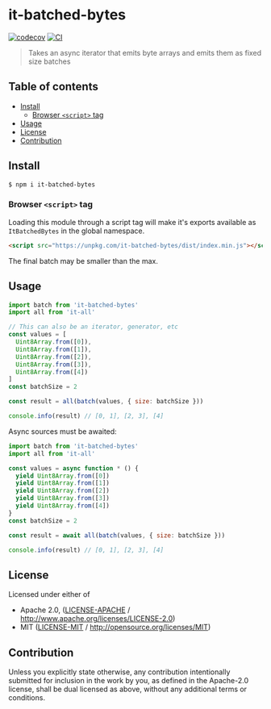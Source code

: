 # it-batched-bytes <!-- omit in toc -->

[![codecov](https://img.shields.io/codecov/c/github/achingbrain/it.svg?style=flat-square)](https://codecov.io/gh/achingbrain/it)
[![CI](https://img.shields.io/github/actions/workflow/status/achingbrain/it/js-test-and-release.yml?branch=master\&style=flat-square)](https://github.com/achingbrain/it/actions/workflows/js-test-and-release.yml?query=branch%3Amaster)

> Takes an async iterator that emits byte arrays and emits them as fixed size batches

## Table of contents <!-- omit in toc -->

- [Install](#install)
  - [Browser `<script>` tag](#browser-script-tag)
- [Usage](#usage)
- [License](#license)
- [Contribution](#contribution)

## Install

```console
$ npm i it-batched-bytes
```

### Browser `<script>` tag

Loading this module through a script tag will make it's exports available as `ItBatchedBytes` in the global namespace.

```html
<script src="https://unpkg.com/it-batched-bytes/dist/index.min.js"></script>
```

The final batch may be smaller than the max.

## Usage

```javascript
import batch from 'it-batched-bytes'
import all from 'it-all'

// This can also be an iterator, generator, etc
const values = [
  Uint8Array.from([0]),
  Uint8Array.from([1]),
  Uint8Array.from([2]),
  Uint8Array.from([3]),
  Uint8Array.from([4])
]
const batchSize = 2

const result = all(batch(values, { size: batchSize }))

console.info(result) // [0, 1], [2, 3], [4]
```

Async sources must be awaited:

```javascript
import batch from 'it-batched-bytes'
import all from 'it-all'

const values = async function * () {
  yield Uint8Array.from([0])
  yield Uint8Array.from([1])
  yield Uint8Array.from([2])
  yield Uint8Array.from([3])
  yield Uint8Array.from([4])
}
const batchSize = 2

const result = await all(batch(values, { size: batchSize }))

console.info(result) // [0, 1], [2, 3], [4]
```

## License

Licensed under either of

- Apache 2.0, ([LICENSE-APACHE](LICENSE-APACHE) / <http://www.apache.org/licenses/LICENSE-2.0>)
- MIT ([LICENSE-MIT](LICENSE-MIT) / <http://opensource.org/licenses/MIT>)

## Contribution

Unless you explicitly state otherwise, any contribution intentionally submitted for inclusion in the work by you, as defined in the Apache-2.0 license, shall be dual licensed as above, without any additional terms or conditions.
